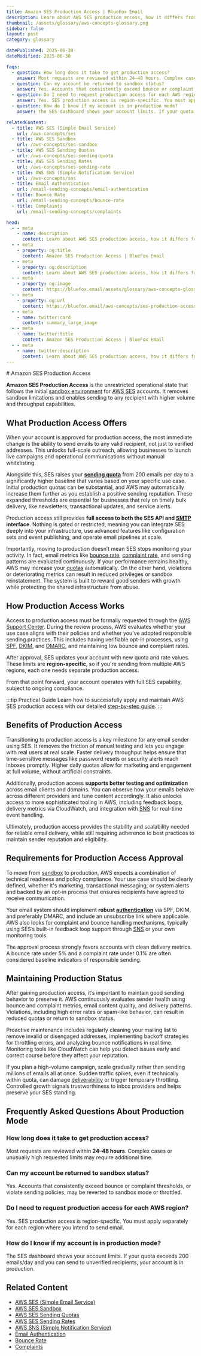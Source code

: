 ```yaml
---
title: Amazon SES Production Access | BlueFox Email
description: Learn about AWS SES production access, how it differs from sandbox mode, requirements for gaining production access, and best practices for maintaining production status.
thumbnail: /assets/glossary/aws-concepts-glossary.png
sidebar: false
layout: post
category: glossary

datePublished: 2025-06-30
dateModified: 2025-06-30

faqs:
  - question: How long does it take to get production access?
    answer: Most requests are reviewed within 24–48 hours. Complex cases or unusually high requested limits may require additional time.
  - question: Can my account be returned to sandbox status?
    answer: Yes. Accounts that consistently exceed bounce or complaint thresholds, or violate sending policies, may be reverted to sandbox mode or throttled.
  - question: Do I need to request production access for each AWS region?
    answer: Yes. SES production access is region-specific. You must apply separately for each region where you intend to send email.
  - question: How do I know if my account is in production mode?
    answer: The SES dashboard shows your account limits. If your quota exceeds 200 emails/day and you can send to unverified recipients, your account is in production.

relatedContent:
  - title: AWS SES (Simple Email Service)
    url: /aws-concepts/ses
  - title: AWS SES Sandbox
    url: /aws-concepts/ses-sandbox
  - title: AWS SES Sending Quotas
    url: /aws-concepts/ses-sending-quota
  - title: AWS SES Sending Rates
    url: /aws-concepts/ses-sending-rate
  - title: AWS SNS (Simple Notification Service)
    url: /aws-concepts/sns
  - title: Email Authentication
    url: /email-sending-concepts/email-authentication
  - title: Bounce Rate
    url: /email-sending-concepts/bounce-rate
  - title: Complaints
    url: /email-sending-concepts/complaints

head:
  - - meta
    - name: description
      content: Learn about AWS SES production access, how it differs from sandbox mode, requirements for gaining production access, and best practices for maintaining production status.
  - - meta
    - property: og:title
      content: Amazon SES Production Access | BlueFox Email
  - - meta
    - property: og:description
      content: Learn about AWS SES production access, how it differs from sandbox mode, requirements for gaining production access, and best practices for maintaining production status.
  - - meta
    - property: og:image
      content: https://bluefox.email/assets/glossary/aws-concepts-glossary.png
  - - meta
    - property: og:url
      content: https://bluefox.email/aws-concepts/ses-production-access
  - - meta
    - name: twitter:card
      content: summary_large_image
  - - meta
    - name: twitter:title
      content: Amazon SES Production Access | BlueFox Email
  - - meta
    - name: twitter:description
      content: Learn about AWS SES production access, how it differs from sandbox mode, requirements for gaining production access, and best practices for maintaining production status.
---
```

<GlossaryNavigation/>
# Amazon SES Production Access

**Amazon SES Production Access** is the unrestricted operational state that follows the initial [sandbox environment](/aws-concepts/ses-sandbox) for [AWS SES](/aws-concepts/ses.md) accounts. It removes sandbox limitations and enables sending to any recipient with higher volume and throughput capabilities.

## What Production Access Offers

When your account is approved for production access, the most immediate change is the ability to send emails to any valid recipient, not just to verified addresses. This unlocks full-scale outreach, allowing businesses to launch live campaigns and operational communications without manual whitelisting.

Alongside this, SES raises your **[sending quota](/aws-concepts/ses-sending-quota.md)** from 200 emails per day to a significantly higher baseline that varies based on your specific use case. Initial production quotas can be substantial, and AWS may automatically increase them further as you establish a positive sending reputation. These expanded thresholds are essential for businesses that rely on timely bulk delivery, like newsletters, transactional updates, and service alerts.

Production access still provides **full access to both the SES API and [SMTP](/email-sending-concepts/smtp.md) interface**. Nothing is gated or restricted, meaning you can integrate SES deeply into your infrastructure, use advanced features like configuration sets and event publishing, and operate email pipelines at scale.

Importantly, moving to production doesn’t mean SES stops monitoring your activity. In fact, email metrics like [bounce rate](/email-sending-concepts/bounce-rate.md), [complaint rate](/email-sending-concepts/complaints.md), and sending patterns are evaluated continuously. If your performance remains healthy, AWS may increase your [quotas](/aws-concepts/ses-sending-quota.md) automatically. On the other hand, violations or deteriorating metrics can result in reduced privileges or sandbox reinstatement. The system is built to reward good senders with growth while protecting the shared infrastructure from abuse.

## How Production Access Works

Access to production access must be formally requested through the [AWS Support Center](https://docs.aws.amazon.com/ses/latest/dg/request-production-access.html). During the review process, AWS evaluates whether your use case aligns with their policies and whether you’ve adopted responsible sending practices. This includes having verifiable opt-in processes, using [SPF](/email-sending-concepts/spf), [DKIM](/email-sending-concepts/dkim), and [DMARC](/email-sending-concepts/dmarc), and maintaining low bounce and complaint rates.

After approval, SES updates your account with new quota and rate values. These limits are **region-specific**, so if you're sending from multiple AWS regions, each one needs separate production access.

From that point forward, your account operates with full SES capability, subject to ongoing compliance.

:::tip Practical Guide
Learn how to successfully apply and maintain AWS SES production access with our detailed [step-by-step guide](/posts/how-to-get-and-maintain-production-access-to-amazon-ses).
:::

## Benefits of Production Access

Transitioning to production access is a key milestone for any email sender using SES. It removes the friction of manual testing and lets you engage with real users at real scale. Faster delivery throughput helps ensure that time-sensitive messages like password resets or security alerts reach inboxes promptly. Higher daily quotas allow for marketing and engagement at full volume, without artificial constraints.

Additionally, production access **supports better testing and optimization** across email clients and domains. You can observe how your emails behave across different providers and tune content accordingly. It also unlocks access to more sophisticated tooling in AWS, including feedback loops, delivery metrics via CloudWatch, and integration with [SNS](/aws-concepts/sns) for real-time event handling.

Ultimately, production access provides the stability and scalability needed for reliable email delivery, while still requiring adherence to best practices to maintain sender reputation and eligibility.

## Requirements for Production Access Approval

To move from [sandbox](/aws-concepts/ses-sandbox) to production, AWS expects a combination of technical readiness and policy compliance. Your use case should be clearly defined, whether it's marketing, transactional messaging, or system alerts and backed by an opt-in process that ensures recipients have agreed to receive communication.

Your email system should implement **robust [authentication](/email-sending-concepts/email-authentication.md)** via SPF, DKIM, and preferably DMARC, and include an unsubscribe link where applicable. AWS also looks for complaint and bounce handling mechanisms, typically using SES’s built-in feedback loop support through [SNS](/aws-concepts/sns) or your own monitoring tools.

The approval process strongly favors accounts with clean delivery metrics. A bounce rate under 5% and a complaint rate under 0.1% are often considered baseline indicators of responsible sending.

## Maintaining Production Status

After gaining production access, it’s important to maintain good sending behavior to preserve it. AWS continuously evaluates sender health using bounce and complaint metrics, email content quality, and delivery patterns. Violations, including high error rates or spam-like behavior, can result in reduced quotas or return to sandbox status.

Proactive maintenance includes regularly cleaning your mailing list to remove invalid or disengaged addresses, implementing backoff strategies for throttling errors, and analyzing bounce notifications in real time. Monitoring tools like CloudWatch can help you detect issues early and correct course before they affect your reputation.

If you plan a high-volume campaign, scale gradually rather than sending millions of emails all at once. Sudden traffic spikes, even if technically within quota, can damage [deliverability](/email-sending-concepts/deliverability) or trigger temporary throttling. Controlled growth signals trustworthiness to inbox providers and helps preserve your SES standing.

## Frequently Asked Questions About Production Mode

### How long does it take to get production access?

Most requests are reviewed within **24–48 hours**. Complex cases or unusually high requested limits may require additional time.

### Can my account be returned to sandbox status?

Yes. Accounts that consistently exceed bounce or complaint thresholds, or violate sending policies, may be reverted to sandbox mode or throttled.

### Do I need to request production access for each AWS region?

Yes. SES production access is region-specific. You must apply separately for each region where you intend to send email.

### How do I know if my account is in production mode?

The SES dashboard shows your account limits. If your quota exceeds 200 emails/day and you can send to unverified recipients, your account is in production.

## Related Content

- [AWS SES (Simple Email Service)](/aws-concepts/ses)
- [AWS SES Sandbox](/aws-concepts/ses-sandbox)
- [AWS SES Sending Quotas](/aws-concepts/ses-sending-quota)
- [AWS SES Sending Rates](/aws-concepts/ses-sending-rate)
- [AWS SNS (Simple Notification Service)](/aws-concepts/sns)
- [Email Authentication](/email-sending-concepts/email-authentication)
- [Bounce Rate](/email-sending-concepts/bounce-rate)
- [Complaints](/email-sending-concepts/complaints)

<GlossaryCTA />
